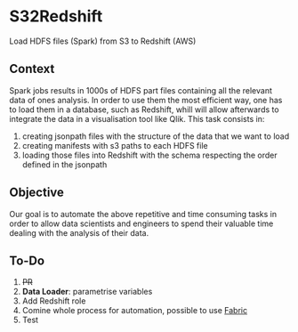 # S32Redshift
Load HDFS files (Spark) from S3 to Redshift (AWS)

## Context 
Spark jobs results in 1000s of HDFS part files containing all the relevant data of ones analysis. In order to use them the most efficient way, one has to load them in a database, such as Redshift, whill will allow afterwards to integrate the data in a visualisation tool like Qlik. This task consists in: 

<ol>
  <li>creating jsonpath files with the structure of the data that we want to load</li>
  <li>creating manifests with s3 paths to each HDFS file</li>
  <li>loading those files into Redshift with the schema respecting the order defined in the jsonpath</li>
</ol>

## Objective 
Our goal is to automate the above repetitive and time consuming tasks in order to allow data scientists and engineers to spend their valuable time dealing with the analysis of their data. 

## To-Do 
<ol>
  <li><strike>PR</strike></li>
  <li><b>Data Loader</b>: parametrise variables</li>
  <li>Add Redshift role</li>
  <li>Comine whole process for automation, possible to use <a href="http://docs.fabfile.org/en/1.12/index.html">Fabric</a></li>
  <li>Test</li>
</ol>

